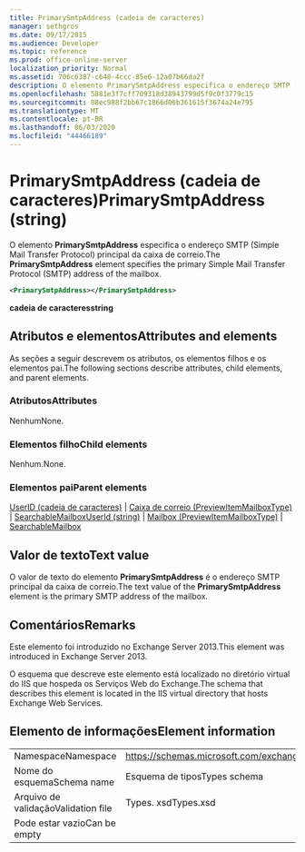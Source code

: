 ```yaml
---
title: PrimarySmtpAddress (cadeia de caracteres)
manager: sethgros
ms.date: 09/17/2015
ms.audience: Developer
ms.topic: reference
ms.prod: office-online-server
localization_priority: Normal
ms.assetid: 706c6387-c648-4ccc-85e6-12a07b66da2f
description: O elemento PrimarySmtpAddress especifica o endereço SMTP (Simple Mail Transfer Protocol) principal da caixa de correio.
ms.openlocfilehash: 5881e3f7cff709318d38943799d5f9c0f3779c15
ms.sourcegitcommit: 88ec988f2bb67c1866d06b361615f3674a24e795
ms.translationtype: MT
ms.contentlocale: pt-BR
ms.lasthandoff: 06/03/2020
ms.locfileid: "44466189"
---
```

# <a name="primarysmtpaddress-string"></a><span data-ttu-id="e6b21-103">PrimarySmtpAddress (cadeia de caracteres)</span><span class="sxs-lookup"><span data-stu-id="e6b21-103">PrimarySmtpAddress (string)</span></span>

<span data-ttu-id="e6b21-104">O elemento **PrimarySmtpAddress** especifica o endereço SMTP (Simple Mail Transfer Protocol) principal da caixa de correio.</span><span class="sxs-lookup"><span data-stu-id="e6b21-104">The **PrimarySmtpAddress** element specifies the primary Simple Mail Transfer Protocol (SMTP) address of the mailbox.</span></span> 
  
```XML
<PrimarySmtpAddress></PrimarySmtpAddress>
```

 <span data-ttu-id="e6b21-105">**cadeia de caracteres**</span><span class="sxs-lookup"><span data-stu-id="e6b21-105">**string**</span></span>
## <a name="attributes-and-elements"></a><span data-ttu-id="e6b21-106">Atributos e elementos</span><span class="sxs-lookup"><span data-stu-id="e6b21-106">Attributes and elements</span></span>

<span data-ttu-id="e6b21-107">As seções a seguir descrevem os atributos, os elementos filhos e os elementos pai.</span><span class="sxs-lookup"><span data-stu-id="e6b21-107">The following sections describe attributes, child elements, and parent elements.</span></span>
  
### <a name="attributes"></a><span data-ttu-id="e6b21-108">Atributos</span><span class="sxs-lookup"><span data-stu-id="e6b21-108">Attributes</span></span>

<span data-ttu-id="e6b21-109">Nenhum</span><span class="sxs-lookup"><span data-stu-id="e6b21-109">None.</span></span>
  
### <a name="child-elements"></a><span data-ttu-id="e6b21-110">Elementos filho</span><span class="sxs-lookup"><span data-stu-id="e6b21-110">Child elements</span></span>

<span data-ttu-id="e6b21-111">Nenhum.</span><span class="sxs-lookup"><span data-stu-id="e6b21-111">None.</span></span>
  
### <a name="parent-elements"></a><span data-ttu-id="e6b21-112">Elementos pai</span><span class="sxs-lookup"><span data-stu-id="e6b21-112">Parent elements</span></span>

<span data-ttu-id="e6b21-113">[UserID (cadeia de caracteres)](userid-string.md)  |  [Caixa de correio (PreviewItemMailboxType)](mailbox-previewitemmailboxtype.md)  |  [SearchableMailbox](searchablemailbox.md)</span><span class="sxs-lookup"><span data-stu-id="e6b21-113">[UserId (string)](userid-string.md) | [Mailbox (PreviewItemMailboxType)](mailbox-previewitemmailboxtype.md) | [SearchableMailbox](searchablemailbox.md)</span></span>
  
## <a name="text-value"></a><span data-ttu-id="e6b21-114">Valor de texto</span><span class="sxs-lookup"><span data-stu-id="e6b21-114">Text value</span></span>

<span data-ttu-id="e6b21-115">O valor de texto do elemento **PrimarySmtpAddress** é o endereço SMTP principal da caixa de correio.</span><span class="sxs-lookup"><span data-stu-id="e6b21-115">The text value of the **PrimarySmtpAddress** element is the primary SMTP address of the mailbox.</span></span> 
  
## <a name="remarks"></a><span data-ttu-id="e6b21-116">Comentários</span><span class="sxs-lookup"><span data-stu-id="e6b21-116">Remarks</span></span>

<span data-ttu-id="e6b21-117">Este elemento foi introduzido no Exchange Server 2013.</span><span class="sxs-lookup"><span data-stu-id="e6b21-117">This element was introduced in Exchange Server 2013.</span></span>
  
<span data-ttu-id="e6b21-118">O esquema que descreve este elemento está localizado no diretório virtual do IIS que hospeda os Serviços Web do Exchange.</span><span class="sxs-lookup"><span data-stu-id="e6b21-118">The schema that describes this element is located in the IIS virtual directory that hosts Exchange Web Services.</span></span>
  
## <a name="element-information"></a><span data-ttu-id="e6b21-119">Elemento de informações</span><span class="sxs-lookup"><span data-stu-id="e6b21-119">Element information</span></span>

|||
|:-----|:-----|
|<span data-ttu-id="e6b21-120">Namespace</span><span class="sxs-lookup"><span data-stu-id="e6b21-120">Namespace</span></span>  <br/> |https://schemas.microsoft.com/exchange/services/2006/types  <br/> |
|<span data-ttu-id="e6b21-121">Nome do esquema</span><span class="sxs-lookup"><span data-stu-id="e6b21-121">Schema name</span></span>  <br/> |<span data-ttu-id="e6b21-122">Esquema de tipos</span><span class="sxs-lookup"><span data-stu-id="e6b21-122">Types schema</span></span>  <br/> |
|<span data-ttu-id="e6b21-123">Arquivo de validação</span><span class="sxs-lookup"><span data-stu-id="e6b21-123">Validation file</span></span>  <br/> |<span data-ttu-id="e6b21-124">Types. xsd</span><span class="sxs-lookup"><span data-stu-id="e6b21-124">Types.xsd</span></span>  <br/> |
|<span data-ttu-id="e6b21-125">Pode estar vazio</span><span class="sxs-lookup"><span data-stu-id="e6b21-125">Can be empty</span></span>  <br/> ||
   

